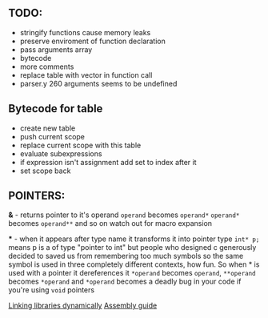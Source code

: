 ## TODO:
- stringify functions cause memory leaks
- preserve enviroment of function declaration
- pass arguments array
- bytecode
- more comments
- replace table with vector in function call
- parser.y 260 arguments seems to be undefined

## Bytecode for table
- create new table
- push current scope
- replace current scope with this table
- evaluate subexpressions
- if expression isn't assignment add set to index after it
- set scope back

## POINTERS:
**&** - returns pointer to it's operand
    `operand` becomes `operand*`
    `operand*` becomes `operand**`
    and so on
    watch out for macro expansion

**\*** - when it appears after type name it transforms it into pointer type 
    `int* p;` means p is a of type "pointer to int" 
    but people who designed c generously decided to saved us from remembering too much symbols so the same symbol is used in three completely different contexts, how fun. So when * is used with a pointer it dereferences it 
    `*operand` becomes `operand`, `**operand` becomes `*operand` 
    and `*operand` becomes a deadly bug in your code if you're using `void`  pointers 

[Linking libraries dynamically](https://github.com/alainfrisch/flexdll)
[Assembly guide](http://www.cs.virginia.edu/~evans/cs216/guides/x86.html)